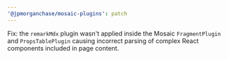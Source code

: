 ```yaml
---
'@jpmorganchase/mosaic-plugins': patch
---
```


Fix: the `remarkMdx` plugin wasn't applied inside the Mosaic `FragmentPlugin` and `PropsTablePlugin` causing incorrect parsing of complex React components included in page content.
